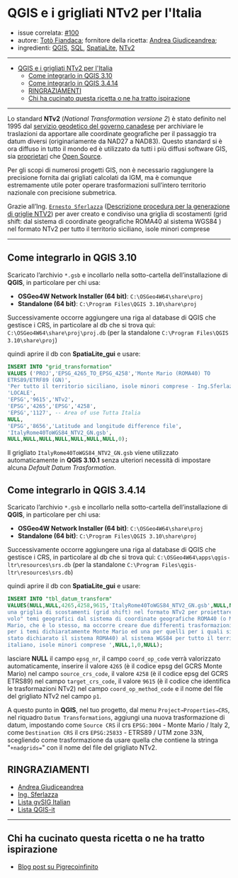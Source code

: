 # QGIS e i grigliati NTv2 per l'Italia

- issue correlata: [#100](https://github.com/opendatasicilia/tansignari/issues/100)
- autore: [Totò Fiandaca](https://twitter.com/totofiandaca); fornitore della ricetta: [Andrea Giudiceandrea](https://github.com/agiudiceandrea); 
- ingredienti: [QGIS](https://qgis.org/it/site/), [SQL](https://it.wikipedia.org/wiki/Structured_Query_Language), [SpatiaLite](https://www.gaia-gis.it/fossil/libspatialite/index), [NTv2](https://webapp.geod.nrcan.gc.ca/geod/tools-outils/ntv2.php)
  
---

<!-- TOC -->

- [QGIS e i grigliati NTv2 per l'Italia](#qgis-e-i-grigliati-ntv2-per-litalia)
  - [Come integrarlo in QGIS 3.10](#come-integrarlo-in-qgis-310)
  - [Come integrarlo in QGIS 3.4.14](#come-integrarlo-in-qgis-3414)
  - [RINGRAZIAMENTI](#ringraziamenti)
  - [Chi ha cucinato questa ricetta o ne ha tratto ispirazione](#chi-ha-cucinato-questa-ricetta-o-ne-ha-tratto-ispirazione)

<!-- /TOC -->

---

Lo standard **NTv2** (_National Transformation versione 2_) è stato definito nel 1995 dal [servizio geodetico del governo canadese](http://webapp.geod.nrcan.gc.ca/geod/) per archiviare le traslazioni da apportare alle coordinate geografiche per il passaggio tra datum diversi (originariamente da NAD27 a NAD83). Questo standard si è ora diffuso in tutto il mondo ed è utilizzato da tutti i più diffusi software GIS, sia [proprietari](https://it.wikipedia.org/wiki/Software_proprietario) che [Open Source](https://it.wikipedia.org/wiki/Open_source).

Per gli scopi di numerosi progetti GIS, non è necessario raggiungere la precisione fornita dai grigliati calcolati da IGM, ma è comunque estremamente utile poter operare trasformazioni sull’intero territorio nazionale con precisione submetrica.

Grazie all’Ing. [`Ernesto Sferlazza`](http://osgeo-org.1560.x6.nabble.com/grigliato-NTV2-per-la-Sicilia-td4182271.html) ([Descrizione procedura per la generazione di griglie NTV2](http://www.provincia.agrigento.it/flex/cm/pages/ServeAttachment.php/L/IT/D/D.6360cf6e7857e4788f2f/P/BLOB%3AID%3D309)) per aver creato e condiviso una griglia di scostamenti (grid shift: dal sistema di coordinate geografiche ROMA40  al sistema WGS84 ) nel formato NTv2 per tutto il territorio siciliano, isole minori comprese

---

## Come integrarlo in QGIS 3.10

Scaricato l’archivio `*.gsb` e incollarlo nella sotto-cartella dell’installazione di **QGIS**, in particolare per chi usa:

- **OSGeo4W Network Installer (64 bit)**: `C:\OSGeo4W64\share\proj`
- **Standalone (64 bit)**: `C:\Program Files\QGIS 3.10\share\proj`

Successivamente occorre aggiungere una riga al database di QGIS che gestisce i CRS, in particolare al db che si trova qui: ‪`C:\OSGeo4W64\share\proj\proj.db` (per la standalone `C:\Program Files\QGIS 3.10\share\proj`)

quindi aprire il db con **SpatiaLite_gui** e usare:

```sql
INSERT INTO "grid_transformation"
VALUES ('PROJ','EPSG_4265_TO_EPSG_4258','Monte Mario (ROMA40) TO
ETRS89/ETRF89 (GN)',
'Per tutto il territorio siciliano, isole minori comprese - Ing.Sferlazza',
'LOCALE',
'EPSG','9615','NTv2',
'EPSG','4265','EPSG','4258',
'EPSG','1127', -- Area of use Tutta Italia
NULL,
'EPSG','8656','Latitude and longitude difference file',
'ItalyRome40ToWGS84_NTV2_GN.gsb',
NULL,NULL,NULL,NULL,NULL,NULL,NULL,0);
```
Il grigliato `ItalyRome40ToWGS84_NTV2_GN.gsb` viene utilizzato automaticamente in **QGIS 3.10.1** senza ulteriori necessità di impostare alcuna _Default Datum Trasformation_.

## Come integrarlo in QGIS 3.4.14

Scaricato l’archivio `*.gsb` e incollarlo nella sotto-cartella dell’installazione di **QGIS**, in particolare per chi usa:

- **OSGeo4W Network Installer (64 bit)**: `C:\OSGeo4W64\share\proj`
- **Standalone (64 bit)**: `C:\Program Files\QGIS 3.10\share\proj`

Successivamente occorre aggiungere una riga al database di QGIS che gestisce i CRS, in particolare al db che si trova qui: ‪`C:\OSGeo4W64\apps\qgis-ltr\resources\srs.db` (per la standalone `C:\Program Files\qgis-ltr\resources\srs.db`)

quindi aprire il db con **SpatiaLite_gui** e usare:

```sql
INSERT INTO "tbl_datum_transform"
VALUES(NULL,NULL,4265,4258,9615,'ItalyRome40ToWGS84_NTV2_GN.gsb',NULL,NULL,NULL,NULL,NULL,NULL,'Crea
una griglia di scostamenti (grid shift) nel formato NTv2 per proiettare "al
volo" temi geografici dal sistema di coordinate geografiche ROMA40 (o Monte
Mario, che è lo stesso, ma occorre creare due differenti trasformazioni, una
per i temi dichiaratamente Monte Mario ed una per quelli per i quali sia
stato dichiarato il sistema ROMA40) al sistema WGS84 per tutto il territorio
italiano, isole minori comprese ',NULL,1,0,NULL);
```

lasciare **NULL** il campo `epsg_nr`, il campo `coord_op_code` verrà valorizzato automaticamente, inserire il valore `4265` (è il codice epsg del GCRS Monte Mario) nel campo `source_crs_code`, il valore `4258` (è il codice epsg del GCRS ETRS89) nel campo `target_crs_code`, il valore `9615` (è il codice che identifica le trasformazioni NTv2) nel campo `coord_op_method_code` e il nome del file del grigliato NTv2 nel campo `p1`.

A questo punto in **QGIS**, nel tuo progetto, dal menu `Project→Properties→CRS`, nel riquadro `Datum Transformations`, aggiungi una nuova trasformazione di datum, impostando come `Source CRS` il crs `EPSG:3004` - Monte Mario / Italy 2, come `Destination CRS` il crs `EPSG:25833` - ETRS89 / UTM zone 33N, scegliendo come trasformazione da usare quella che contiene la stringa "`+nadgrids=`" con il nome del file del grigliato NTv2.


## RINGRAZIAMENTI

- [Andrea Giudiceandrea](https://github.com/agiudiceandrea)
- [Ing. Sferlazza](http://osgeo-org.1560.x6.nabble.com/grigliato-NTV2-per-la-Sicilia-td4182271.html)
- [Lista gvSIG Italian](http://osgeo-org.1560.x6.nabble.com/gvSIG-Italian-f4178756.html)
- [Lista QGIS-it](http://osgeo-org.1560.x6.nabble.com/Integrare-i-grigliati-NTv2-in-QGIS-3-10-futura-LTR-td5426354.html)


---

## Chi ha cucinato questa ricetta o ne ha tratto ispirazione

- [Blog post su Pigrecoinfinito](https://pigrecoinfinito.com/2020/01/06/qgis-e-i-grigliati-ntv2-per-la-sicilia/)